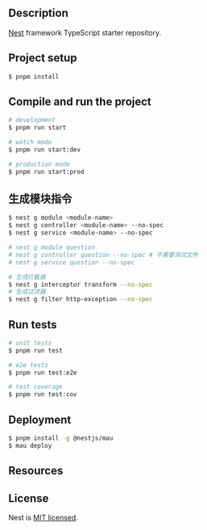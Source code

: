 ## Description

[Nest](https://github.com/nestjs/nest) framework TypeScript starter repository.

## Project setup

```bash
$ pnpm install
```

## Compile and run the project

```bash
# development
$ pnpm run start

# watch mode
$ pnpm run start:dev

# production mode
$ pnpm run start:prod
```

## 生成模块指令
```bash
$ nest g module <module-name>
$ nest g controller <module-name> --no-spec
$ nest g service <module-name> --no-spec

# nest g module question
# nest g controller question --no-spec # 不需要测试文件
# nest g service question --no-spec

# 生成拦截器
$ nest g interceptor transform --no-spec
# 生成过滤器
$ nest g filter http-exception --no-spec
```


## Run tests

```bash
# unit tests
$ pnpm run test

# e2e tests
$ pnpm run test:e2e

# test coverage
$ pnpm run test:cov
```

## Deployment

```bash
$ pnpm install -g @nestjs/mau
$ mau deploy
```

## Resources


## License

Nest is [MIT licensed](https://github.com/nestjs/nest/blob/master/LICENSE).
